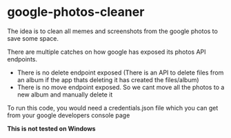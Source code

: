 # google-photos-cleaner

The idea is to clean all memes and screenshots from the google photos to save some space.

There are multiple catches on how google has exposed its photos API endpoints.
  - There is no delete endpoint exposed (There is an API to delete files from an album if the app thats deleting it has created the files/album)
  - There is no move endpoint exposed. So we cant move all the photos to a new album and manually delete it

To run this code, you would need a credentials.json file which you can get from your google developers console page

**This is not tested on Windows**



